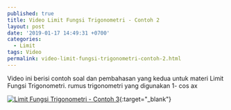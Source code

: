 ```yaml
---
published: true
title: Video Limit Fungsi Trigonometri - Contoh 2
layout: post
date: '2019-01-17 14:49:31 +0700'
categories:
  - Limit
tags: Video
permalink: video-limit-fungsi-trigonometri-contoh-2.html
---
```

Video ini berisi  contoh soal dan pembahasan  yang kedua untuk materi Limit Fungsi Trigonometri.
rumus trigonometri yang digunakan 1- cos ax

[![Limit Fungsi Trigonometri - Contoh 3](https://img.youtube.com/vi/jl3ebez57JQ/0.jpg)](https://www.youtube.com/watch?v=jl3ebez57JQ){:target="_blank"}
